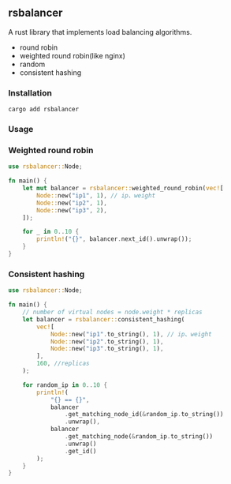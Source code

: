## rsbalancer

A rust library that implements load balancing algorithms.

- round robin
- weighted round robin(like nginx)
- random
- consistent hashing

### Installation
```shell
cargo add rsbalancer
```

### Usage

### Weighted round robin
```rust
use rsbalancer::Node;

fn main() {
    let mut balancer = rsbalancer::weighted_round_robin(vec![
        Node::new("ip1", 1), // ip、weight
        Node::new("ip2", 1),
        Node::new("ip3", 2),
    ]);

    for _ in 0..10 {
        println!("{}", balancer.next_id().unwrap());
    }
}
```

### Consistent hashing
```rust
use rsbalancer::Node;

fn main() {
    // number of virtual nodes = node.weight * replicas
    let balancer = rsbalancer::consistent_hashing(
        vec![
            Node::new("ip1".to_string(), 1), // ip、weight
            Node::new("ip2".to_string(), 1),
            Node::new("ip3".to_string(), 1),
        ],
        160, //replicas
    );

    for random_ip in 0..10 {
        println!(
            "{} == {}",
            balancer
                .get_matching_node_id(&random_ip.to_string())
                .unwrap(),
            balancer
                .get_matching_node(&random_ip.to_string())
                .unwrap()
                .get_id()
        );
    }
}

```